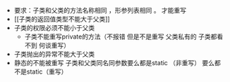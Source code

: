 - 要求：子类和父类的方法名称相同 ，形参列表相同 。 才能重写
- [[子类的返回值类型不能大于父类]]
- 子类的权限必须不能小于父类
	- 子类不能重写private的方法（不报错 但是不是重写 父类私有的 子类都看不到 何谈重写）
- 子类抛出的异常不能大于父类
- 静态的不能被重写 子类和父类同名同参数要么都是static （非重写） 要么都不是static（重写）